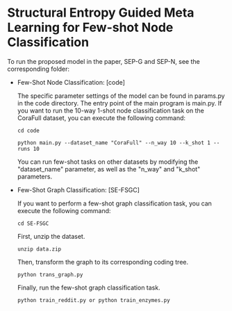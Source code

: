 # Structural Entropy Guided Meta Learning for Few-shot Node Classification

To run the proposed model in the paper, SEP-G and SEP-N, see the corresponding folder:

* Few-Shot Node Classification: [code]
  
  The specific parameter settings of the model can be found in params.py in the code directory. The entry point of the main program is main.py. If you want to run the 10-way 1-shot node classification task on the CoraFull dataset, you can execute the following command:
  ```
  cd code
  ```
  ```
  python main.py --dataset_name "CoraFull" --n_way 10 --k_shot 1 --runs 10
  ```
  You can run few-shot tasks on other datasets by modifying the "dataset_name" parameter, as well as the "n_way" and "k_shot" parameters.

* Few-Shot Graph Classification: [SE-FSGC]

  If you want to perform a few-shot graph classification task, you can execute the following command:
  ```
  cd SE-FSGC
  ```
  First, unzip the dataset.
  ```
  unzip data.zip
  ```

  Then, transform the graph to its corresponding coding tree.
  ```
  python trans_graph.py
  ```

  Finally, run the few-shot graph classification task.

  ```
  python train_reddit.py or python train_enzymes.py
  ```

